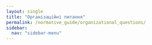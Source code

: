 ```yaml
---
layout: single
title: "Організаційні питання"
permalink: /normative_guide/organizational_questions/
sidebar:
  nav: "sidebar-menu"
---
```

